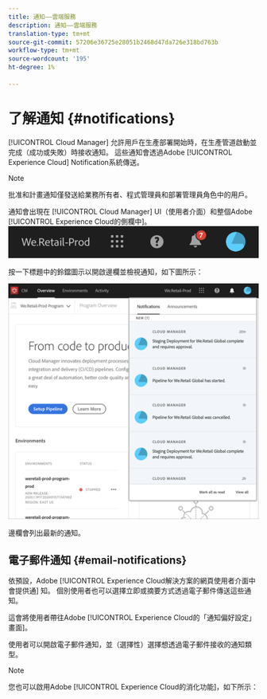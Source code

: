 ```yaml
---
title: 通知——雲端服務
description: 通知——雲端服務
translation-type: tm+mt
source-git-commit: 57206e36725e28051b2468d47da726e318bd763b
workflow-type: tm+mt
source-wordcount: '195'
ht-degree: 1%

---
```



# 了解通知 {#notifications}

[!UICONTROL Cloud Manager] 允許用戶在生產部署開始時，在生產管道啟動並完成（成功或失敗）時接收通知。 這些通知會透過Adobe [!UICONTROL Experience Cloud] Notification系統傳送。

>[!NOTE]
>
>批准和計畫通知僅發送給業務所有者、程式管理員和部署管理員角色中的用戶。

通知會出現在 [!UICONTROL Cloud Manager] UI（使用者介面）和整個Adobe [!UICONTROL Experience Cloud的側欄中]。
![](assets/notify-1.png)

按一下標題中的鈴鐺圖示以開啟邊欄並檢視通知，如下圖所示：

![](assets/notify-2.png)

邊欄會列出最新的通知。


## 電子郵件通知 {#email-notifications}

依預設，Adobe [!UICONTROL Experience Cloud解決方案的網頁使用者介面中會提供通] 知。 個別使用者也可以選擇立即或摘要方式透過電子郵件傳送這些通知。


這會將使用者帶往Adobe [!UICONTROL Experience Cloud的「通知偏好設定」畫面]。

使用者可以開啟電子郵件通知，並（選擇性）選擇想透過電子郵件接收的通知類型。

>[!NOTE]
>
>您也可以啟用Adobe [!UICONTROL Experience Cloud的消化功能]，如下所示：
